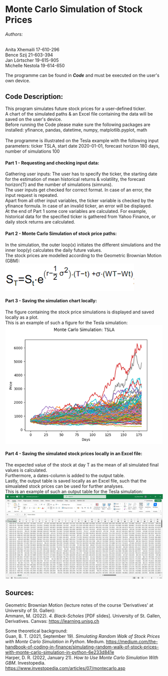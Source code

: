 # Monte Carlo Simulation of Stock Prices

###### Authors:
Anita Xhemaili 17-610-296 <br/>
Bence Szij 21-603-394 <br/>
Jan Lörtscher 19-615-905 <br/>
Michelle Nestola 19-614-650 <br/>

The programme can be found in ***Code*** and must be executed on the user's own device. <br/>

## Code Description:
This program simulates future stock prices for a user-defined ticker.<br/>
A chart of the simulated paths & an Excel file containing the data will be saved on the user's device.<br/>
Before running the Code please make sure the following packages are installed: yfinance, pandas, datetime, numpy, matplotlib.pyplot, math <br/>
<br/>
The programme is illustrated on the Tesla example with the following input parameters: ticker TSLA, start date 2020-01-01, forecast horizon 180 days, number of simulations 100
<br/>
#### Part 1 - Requesting and checking input data:
Gathering user inputs: 
The user has to specify the ticker, the starting date for the estimation of mean historical returns & volatility, the forecast horizon(T) and the number of simulations (simruns). <br/>
The user inputs get checked for correct format. In case of an error, the input request is repeated.<br/>
Apart from all other input variables, the ticker variable is checked by the yfinance formula. In case of an invalid ticker, an error will be displayed.<br/>
At the end of Part 1 some core variables are calculated. For example, historical data for the specified ticker is gathered from Yahoo Finance, or daily stock returns are calculated. <br/>
#### Part 2 - Monte Carlo Simulation of stock price paths:
In the simulation, the outer loop(x) initiates the different simulations and the inner loop(y) calculates the daily future values. <br/>
The stock prices are modelled according to the Geometric Brownian Motion (GBM): <br/> ![GeometricBrownianMotion Formula](/GBM.PNG)
<br/>
#### Part 3 - Saving the simulation chart locally:
The figure containing the stock price simulations is displayed and saved locally as a plot.<br/>
This is an example of such a figure for the Tesla simulation: <br/>
![SimulationChart Tesla](/SimulationChart.png)
<br/>
#### Part 4 - Saving the simulated stock prices locally in an Excel file:
The expected value of the stock at day T as the mean of all simulated final values is calculated. <br/>
Furthermore, a dates-column is added to the output table. <br/>
Lastly, the output table is saved locally as an Excel file, such that the simualated stock prices can be used for further analyses. <br/>
This is an example of such an output table for the Tesla simulation: <br/>
![SimulationTable Tesla](/SimulationTable.jpeg)
<br/>
## Sources:
Geometric Brownian Motion (lecture notes of the course 'Derivatives' at University of St. Gallen):<br/>
Ammann, M. (2022). *4. Black-Scholes* [PDF slides]. University of St. Gallen, Derivatives. Canvas: https://learning.unisg.ch

Some theoretical background:<br/>
Guan, B. T. (2021, September 19). *Simulating Random Walk of Stock Prices with Monte Carlo Simulation in Python*. Medium. https://medium.com/the-handbook-of-coding-in-finance/simulating-random-walk-of-stock-prices-with-monte-carlo-simulation-in-python-6e233d841e <br/>
Harper, D. R. (2022, January 21). *How to Use Monte Carlo Simulation With GBM*. Investopedia. https://www.investopedia.com/articles/07/montecarlo.asp
